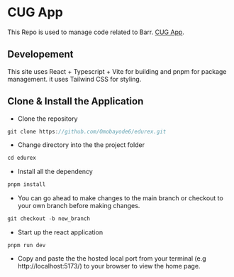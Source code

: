 # CUG App
This Repo is used to manage code related to Barr. [CUG App](https://omobayode6.github.io/edurex/). 

## Developement
This site uses React + Typescript + Vite for building and pnpm for package management. it uses Tailwind CSS for styling.

## Clone & Install the Application
* Clone the repository
```javascript
git clone https://github.com/Omobayode6/edurex.git
```
* Change directory into the the project folder
```javascript
cd edurex
```
* Install all the dependency
```javascript
pnpm install 
```
* You can go ahead to make changes to the main branch or checkout to your own branch before making changes.
```javascript
git checkout -b new_branch
```
* Start up the react application 
```react
pnpm run dev
```
* Copy and paste the the hosted local port from your terminal (e.g http://localhost:5173/) to your browser to view the home page.
